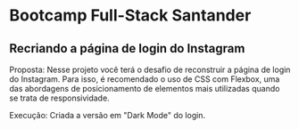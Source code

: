 # Bootcamp Full-Stack Santander

## Recriando a página de login do Instagram

Proposta: Nesse projeto você terá o desafio de reconstruir a página de login do Instagram. Para isso, é recomendado o uso de CSS com Flexbox, uma das abordagens de posicionamento de elementos mais utilizadas quando se trata de responsividade.

Execução: Criada a versão em "Dark Mode" do login.
